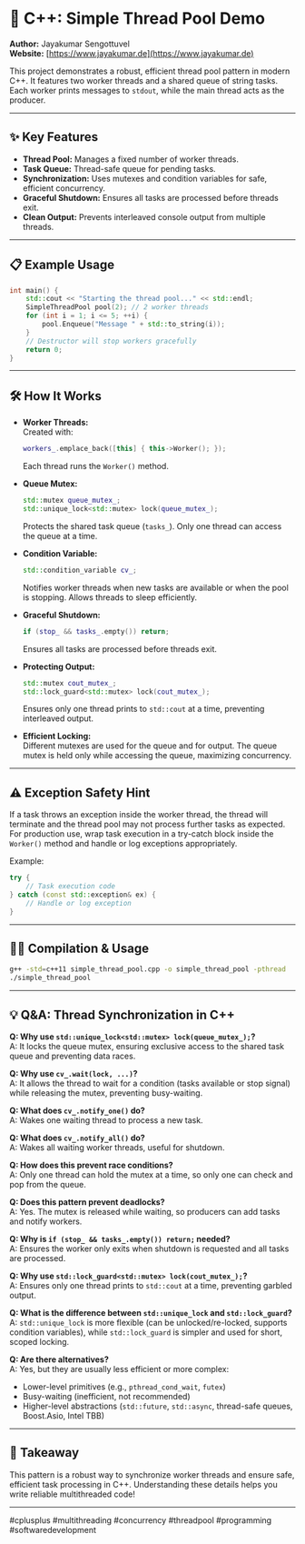 # 🚦 C++: Simple Thread Pool Demo

**Author:** Jayakumar Sengottuvel  
**Website:** [https://www.jayakumar.de](https://www.jayakumar.de)

This project demonstrates a robust, efficient thread pool pattern in modern C++. It features two worker threads and a shared queue of string tasks. Each worker prints messages to `stdout`, while the main thread acts as the producer.

---

## ✨ Key Features

- **Thread Pool:** Manages a fixed number of worker threads.
- **Task Queue:** Thread-safe queue for pending tasks.
- **Synchronization:** Uses mutexes and condition variables for safe, efficient concurrency.
- **Graceful Shutdown:** Ensures all tasks are processed before threads exit.
- **Clean Output:** Prevents interleaved console output from multiple threads.

---

## 📋 Example Usage

```cpp
int main() {
    std::cout << "Starting the thread pool..." << std::endl;
    SimpleThreadPool pool(2); // 2 worker threads
    for (int i = 1; i <= 5; ++i) {
        pool.Enqueue("Message " + std::to_string(i));
    }
    // Destructor will stop workers gracefully
    return 0;
}
```

---

## 🛠️ How It Works

- **Worker Threads:**  
  Created with:
  ```cpp
  workers_.emplace_back([this] { this->Worker(); });
  ```
  Each thread runs the `Worker()` method.

- **Queue Mutex:**  
  ```cpp
  std::mutex queue_mutex_;
  std::unique_lock<std::mutex> lock(queue_mutex_);
  ```
  Protects the shared task queue (`tasks_`). Only one thread can access the queue at a time.

- **Condition Variable:**  
  ```cpp
  std::condition_variable cv_;
  ```
  Notifies worker threads when new tasks are available or when the pool is stopping. Allows threads to sleep efficiently.

- **Graceful Shutdown:**  
  ```cpp
  if (stop_ && tasks_.empty()) return;
  ```
  Ensures all tasks are processed before threads exit.

- **Protecting Output:**  
  ```cpp
  std::mutex cout_mutex_;
  std::lock_guard<std::mutex> lock(cout_mutex_);
  ```
  Ensures only one thread prints to `std::cout` at a time, preventing interleaved output.

- **Efficient Locking:**  
  Different mutexes are used for the queue and for output. The queue mutex is held only while accessing the queue, maximizing concurrency.

---

## ⚠️ Exception Safety Hint

If a task throws an exception inside the worker thread, the thread will terminate and the thread pool may not process further tasks as expected. For production use, wrap task execution in a try-catch block inside the `Worker()` method and handle or log exceptions appropriately.

Example:
```cpp
try {
    // Task execution code
} catch (const std::exception& ex) {
    // Handle or log exception
}
```

---

## 🧑‍💻 Compilation & Usage

```bash
g++ -std=c++11 simple_thread_pool.cpp -o simple_thread_pool -pthread
./simple_thread_pool
```

---

## 💡 Q&A: Thread Synchronization in C++

**Q: Why use `std::unique_lock<std::mutex> lock(queue_mutex_);`?**  
A: It locks the queue mutex, ensuring exclusive access to the shared task queue and preventing data races.

**Q: Why use `cv_.wait(lock, ...)`?**  
A: It allows the thread to wait for a condition (tasks available or stop signal) while releasing the mutex, preventing busy-waiting.

**Q: What does `cv_.notify_one()` do?**  
A: Wakes one waiting thread to process a new task.

**Q: What does `cv_.notify_all()` do?**  
A: Wakes all waiting worker threads, useful for shutdown.

**Q: How does this prevent race conditions?**  
A: Only one thread can hold the mutex at a time, so only one can check and pop from the queue.

**Q: Does this pattern prevent deadlocks?**  
A: Yes. The mutex is released while waiting, so producers can add tasks and notify workers.

**Q: Why is `if (stop_ && tasks_.empty()) return;` needed?**  
A: Ensures the worker only exits when shutdown is requested and all tasks are processed.

**Q: Why use `std::lock_guard<std::mutex> lock(cout_mutex_);`?**  
A: Ensures only one thread prints to `std::cout` at a time, preventing garbled output.

**Q: What is the difference between `std::unique_lock` and `std::lock_guard`?**  
A: `std::unique_lock` is more flexible (can be unlocked/re-locked, supports condition variables), while `std::lock_guard` is simpler and used for short, scoped locking.

**Q: Are there alternatives?**  
A: Yes, but they are usually less efficient or more complex:
- Lower-level primitives (e.g., `pthread_cond_wait`, `futex`)
- Busy-waiting (inefficient, not recommended)
- Higher-level abstractions (`std::future`, `std::async`, thread-safe queues, Boost.Asio, Intel TBB)

---

## 🚀 Takeaway

This pattern is a robust way to synchronize worker threads and ensure safe, efficient task processing in C++. Understanding these details helps you write reliable multithreaded code!

---

#cplusplus #multithreading #concurrency #threadpool #programming #softwaredevelopment

